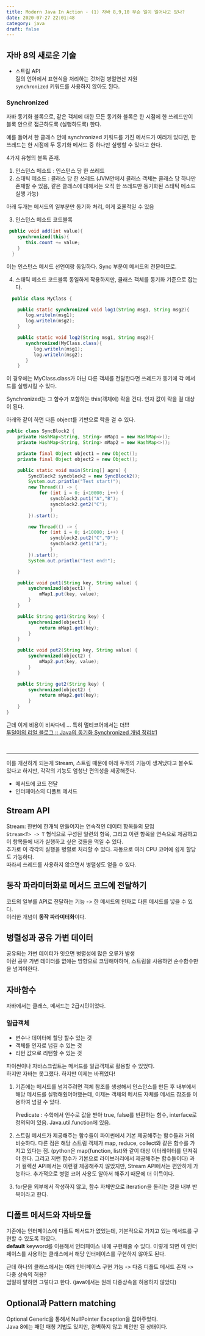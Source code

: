 ```yaml
---
title: Modern Java In Action - (1) 자바 8,9,10 무슨 일이 일어나고 있나?
date: 2020-07-27 22:01:48
category: java
draft: false
---
```


## 자바 8의 새로운 기술

- 스트림 API  
  질의 언어에서 표현식을 처리하는 것처럼 병렬연산 지원  
  `synchronized` 키워드를 사용하지 않아도 된다.

### Synchronized

자바 동기화 블록으로, 같은 객체에 대한 모든 동기화 블록은 한 시점에 한 쓰레드만이 블록 안으로 접근하도록 (실행하도록) 한다.

예를 들어서 한 클래스 안에 synchronized 키워드를 가진 메서드가 여러개 있다면, 한 쓰레드는 한 시점에 두 동기화 메서드 중 하나만 실행할 수 있다고 한다.

4가지 유형의 블록 존재.

1. 인스턴스 메소드 : 인스턴스 당 한 쓰레드
2. 스태틱 메소드 : 클래스 당 한 쓰레드 (JVM안에서 클래스 객체는 클래스 당 하나만 존재할 수 있음, 같은 클래스에 대해서는 오직 한 쓰레드만 동기화된 스태틱 메소드 실행 가능)

아래 두개는 메서드의 일부분만 동기화 처리, 이게 효율적일 수 있음

3. 인스턴스 메소드 코드블록

```java
 public void add(int value){
    synchronized(this){
       this.count += value;
    }
  }
```

이는 인스턴스 메서드 선언이랑 동일하다. Sync 부분이 메서드의 전문이므로.

4. 스태틱 메소드 코드블록
   동일하게 작용하지만, 클래스 객체를 동기화 기준으로 잡는다.

```java
  public class MyClass {

    public static synchronized void log1(String msg1, String msg2){
       log.writeln(msg1);
       log.writeln(msg2);
    }

    public static void log2(String msg1, String msg2){
       synchronized(MyClass.class){
          log.writeln(msg1);
          log.writeln(msg2);
       }
    }
```

이 경우에는 MyClass.class가 아닌 다른 객체를 전달한다면 쓰레드가 동기에 각 메서드를 실행시킬 수 있다.

Synchronized는 그 함수가 포함하는 this(객체에) 락을 건다.
인자 값이 락을 걸 대상이 된다.

아래와 같이 하면 다른 object를 기반으로 락을 걸 수 있다.

```java
public class SyncBlock2 {
	private HashMap<String, String> mMap1 = new HashMap<>();
	private HashMap<String, String> mMap2 = new HashMap<>();

	private final Object object1 = new Object();
	private final Object object2 = new Object();

	public static void main(String[] agrs) {
		SyncBlock2 syncblock2 = new SyncBlock2();
		System.out.println("Test start!");
		new Thread(() -> {
			for (int i = 0; i<10000; i++) {
				syncblock2.put1("A","B");
				syncblock2.get2("C");
				}
		}).start();

		new Thread(() -> {
			for (int i = 0; i<10000; i++) {
				syncblock2.put2("C","D");
				syncblock2.get1("A");
				}
		}).start();
		System.out.println("Test end!");

	}

	public void put1(String key, String value) {
		synchronized(object1) {
			mMap1.put(key, value);
		}
	}

	public String get1(String key) {
		synchronized(object1) {
			return mMap1.get(key);
		}
	}

	public void put2(String key, String value) {
		synchronized(object2) {
			mMap2.put(key, value);
		}
	}

	public String get2(String key) {
		synchronized(object2) {
			return mMap2.get(key);
		}
	}
}

```

근데 이게 비용이 비싸다네 … 특히 멀티코어에서는 더!!!  
[투덜이의 리얼 블로그 :: Java의 동기화 Synchronized 개념 정리#1](https://tourspace.tistory.com/54)

<br>

---

이를 개선하게 되는게 Stream, 스트림 때문에 아래 두개의 기능이 생겨났다고 볼수도 있다고 하지만, 각각의 기능도 엄청난 편의성을 제공해준다.

- 메서드에 코드 전달
- 인터페이스의 디폴트 메서드

## Stream API

Stream: 한번에 한개씩 만들어지는 연속적인 데이터 항목들의 모임  
`Stream<T> -> T` 형식으로 구성된 일련의 항목, 그리고 이런 항목을 연속으로 제공하고 이 항목들에 내가 실행하고 싶은 것들을 먹일 수 있다.  
추가로 이 각각의 실행을 병렬로 처리할 수 있다. 자동으로 여러 CPU 코어에 쉽게 할당도 가능하다.  
따라서 쓰레드를 사용하지 않으면서 병렬성도 얻을 수 있다.

## 동작 파라미터화로 메서드 코드에 전달하기

코드의 일부를 API로 전달하는 기능 -> 한 메서드의 인자로 다른 메서드를 넣을 수 있다.  
이러한 개념이 **동작 파라미터화**이다.

## 병렬성과 공유 가변 데이터

공유되는 가변 데이터가 잇으면 병렬성에 많은 오류가 발생  
이런 공유 가변 데이터를 없애는 방향으로 코딩해야하며, 스트림을 사용하면 순수함수만을 넘겨야한다.

## 자바함수

자바에서는 클래스, 메서드는 2급시민이었다.

### 일급객체

- 변수나 데이터에 할당 할수 있는 것
- 객체를 인자로 넘길 수 있는 것
- 리턴 값으로 리턴할 수 있는 것

파이썬이나 자바스크립트는 메서드를 일급객체로 활용할 수 있었다.  
하지만 자바는 못그랬다. 하지만 이제는 바뀌었다!

1. 기존에는 메서드를 넘겨주려면 객체 참조를 생성해서 인스턴스를 만든 후 내부에서 해당 메서드를 실행해줬어야했는데, 이제는 객체의 메서드 자체를 메서드 참조를 이용하여 넘길 수 있다.

   Predicate : 수학에서 인수로 값을 받아 true, false를 반환하는 함수, interface로 정의되어 있음. Java.util.function에 있음.

2. 스트림 메서드가 제공해주는 함수들이 파이썬에서 기본 제공해주는 함수들과 거의 비슷하다. 다른 점은 해당 스트림 객체가 map, reduce, collect와 같은 함수를 가지고 있다는 점. (python은 map(function, list)와 같이 대상 이터레이터를 던져줘야 한다. 그리고 저런 함수가 기본으로 라이브러리에서 제공해주는 함수들이다) 과거 컬렉션 API에서는 이런걸 제공해주지 않았지만, Stream API에서는 편안하게 가능하다. 추가적으로 병렬 코어 사용도 알아서 해주기 때문에 더 이득이다.

3. for문을 외부에서 작성하지 않고, 함수 자체만으로 iteration을 돌리는 것을 내부 반복이라고 한다.

## 디폴트 메서드와 자바모듈

기존에는 인터페이스에 디폴트 메서드가 없었는데, 기본적으로 가지고 있는 메서드를 구현할 수 있도록 하였다.  
**default** keyword를 이용해서 인터페이스 내에 구현해줄 수 있다. 이렇게 되면 이 인터페이스를 사용하는 클래스에서 해당 인터페이스를 구현하지 않아도 된다.

근데 하나의 클래스에서는 여러 인터페이스 구현 가능 -> 다중 디폴트 메서드 존재 -> 다중 상속의 허용?  
엄밀히 말하면 그렇다고 한다. (java에서는 원래 다중상속을 허용하지 않았다)

## Optional과 Pattern matching

Optional<T> Generic을 통해서 NullPointer Exception을 잡아주었다.  
Java 8에는 패턴 매칭 기법도 있지만, 완벽하지 않고 제안만 된 상태이다.
